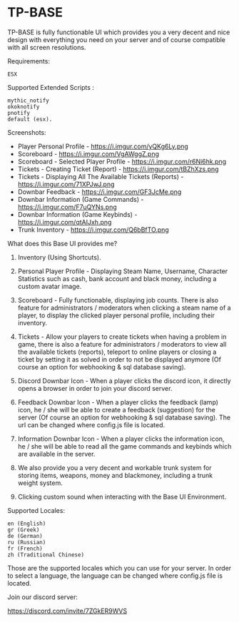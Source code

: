 # TP-BASE

TP-BASE is fully functionable UI which provides you a very decent and nice design with everything you need on your server and of course compatible with all screen resolutions.

Requirements:

    ESX

Supported Extended Scripts :

    mythic_notify
    okoknotify
    pnotify
    default (esx).

Screenshots:

- Player Personal Profile - https://i.imgur.com/yQKg6Ly.png
- Scoreboard - https://i.imgur.com/VgAWggZ.png
- Scoreboard - Selected Player Profile - https://i.imgur.com/r6Ni6hk.png
- Tickets - Creating Ticket (Report) - https://i.imgur.com/tBZhXzs.png
- Tickets - Displaying All The Available Tickets (Reports) - https://i.imgur.com/71XPJwJ.png
- Downbar Feedback - https://i.imgur.com/GF3JcMe.png
- Downbar Information (Game Commands) - https://i.imgur.com/F7uQYNs.png
- Downbar Information (Game Keybinds) - https://i.imgur.com/qtAIJxh.png
- Trunk Inventory - https://i.imgur.com/Q6bBfTO.png

What does this Base UI provides me?

1. Inventory (Using Shortcuts).

2. Personal Player Profile - Displaying Steam Name, Username, Character Statistics such as cash, bank account and black money, including a custom avatar image.

3. Scoreboard - Fully functionable, displaying job counts. There is also feature for administrators / moderators when clicking a steam name of a player, to display the clicked player personal profile, including their inventory.

4. Tickets - Allow your players to create tickets when having a problem in game, there is also a feature for administrators / moderators to view all the available tickets (reports), teleport to online players or closing a ticket by setting it as solved in order to not be displayed anymore (Of course an option for webhooking & sql database saving).

5. Discord Downbar Icon - When a player clicks the discord icon, it directly opens a browser in order to join your discord server.

6. Feedback Downbar Icon - When a player clicks the feedback (lamp) icon, he / she will be able to create a feedback (suggestion) for the server (Of course an option for webhooking & sql database saving). The url can be changed where config.js file is located.

7. Information Downbar Icon - When a player clicks the information icon, he / she will be able to read all the game commands and keybinds which are available in the server.

8. We also provide you a very decent and workable trunk system for storing items, weapons, money and blackmoney, including a trunk weight system.

9. Clicking custom sound when interacting with the Base UI Environment.

Supported Locales:

    en (English)
    gr (Greek)
    de (German)
    ru (Russian)
    fr (French)
    zh (Traditional Chinese)

Those are the supported locales which you can use for your server. In order to select a language, the language can be changed where config.js file is located.

Join our discord server:

https://discord.com/invite/7ZGkER9WVS
